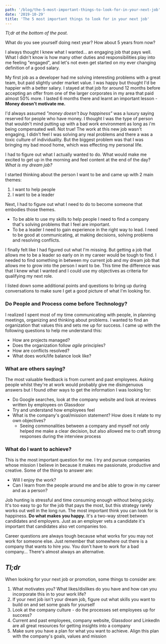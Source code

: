 ```yaml
---
path: '/blog/the-5-most-important-things-to-look-for-in-your-next-job'
date: '2019-10-29'
title: 'The 5 most important things to look for in your next job'
---
```


_Tl;dr at the bottom of the post._

What do you see yourself doing next year? How about 5 years from now?

I always thought I knew what I wanted... an engaging job that pays well. What I didn't know is how many other duties and responsibilities play into me feeling "engaged", and let's not even get started on my ever changing definition of a good salary.

My first job as a developer had me solving interesting problems with a great team, but paid slightly under market value. I was happy but thought I'd be happier with a better salary. I stayed at that job for around 12 months before accepting an offer from one of the larger corporates in my area that paid almost 50% more. I lasted 6 months there and learnt an important lesson - **Money doesn't motivate me.**

I'd always assumed _"money doesn't buy happiness"_ was a luxury saying reserved for people who have money. I thought I was the type of person that wouldn't mind putting up with a bad work environment as long as i'm being compensated well. Not true! The work at this new job wasn't engaging, I didn't feel I was solving any real problems and there a was a toxic culture of individuality. But the biggest problem was that I was bringing my bad mood home, which was effecting my personal life.

I had to figure out what I actually wanted to do. What would make me excited to get up in the morning and feel content at the end of the day? _What is my dream job?_

I started thinking about the person I want to be and came up with 2 main themes:
1. I want to help people
1. I want to be a leader

Next, I had to figure out what I need to do to become someone that embodies those themes.
* To be able to use my skills to help people I need to find a company that's solving problems that I feel are important.
* To be a leader I need to gain experience in the right way to lead. I need to be good at communicating, at making decisions, solving problems and resolving conflicts.

I finally felt like I had figured out what I'm missing. But getting a job that allows me to be a leader so early on in my career would be tough to find. I needed to find something in between my current job and my dream job that allows me to grow into the person I want to be. This time the difference was that I knew what I wanted and I could use my objectives as criteria for qualifying my next role.

I listed down some additional points and questions to bring up during conversations to make sure I get a good picture of what I'm looking for. 

### Do People and Process come before Technology?

I realized I spent most of my time communicating with people, in planning meetings, organizing and thinking about problems. I wanted to find an organization that values this and sets me up for success. I came up with the following questions to help me understand this:
* How are projects managed?
* Does the organization follow _agile_ principles?
* How are conflicts resolved?
* What does work/life balance look like?

### What are others saying?

The most valuable feedback is from current and past employees. Asking people whilst they're at work would probably give me disingenuous answers but I found other ways to get the information I was looking for:
* Do Google searches, look at the company website and look at reviews written by employees on Glassdoor
* Try and understand how employees feel
* What is the company's goal/mission statement? How does it relate to my own objectives?
  * Seeing commonalities between a company and myself not only helped me make a clear decision, but also allowed me to craft strong responses during the interview process

### What do I want to achieve?

This is the most important question for me. I try and pursue companies whose mission I believe in because it makes me passionate, productive and creative. Some of the things to answer are:
* Will I enjoy the work?
* Can I learn from the people around me and be able to grow in my career and as a person?

Job hunting is stressful and time consuming enough without being picky. It's too easy to go for the job that pays the most, but this strategy rarely works out well in the long run. The most important think you can look for is happiness. **Do what makes you happy.** It's a two-way street between candidates and employers. Just as an employer vets a candidate it's important that candidates also vet companies too.

Career questions are always tough because what works for you may not work for someone else. Just remember that somewhere out there is a company that wants to hire _you_. You don't have to work for a bad company... There's almost always an alternative.

## _Tl;dr_

When looking for your next job or promotion, some things to consider are:

1. What motivates you? What likes/dislikes do you have and how can you incorporate this in to your work life?
2. If your next job isn't your dream job, figure out what skills you want to build on and set some goals for yourself
3. Look at the company culture - do the processes set employees up for success?
4. Current and past employees, company website, Glassdoor and LinkedIn are all great resources for getting insights into a company
5. Make sure you have a plan for what you want to achieve. Align this plan with the company's goals, values and mission